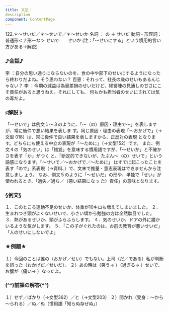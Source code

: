 ```yaml
---
title: 文法：
description
component: ContentPage
---
```



122.＊～せいだ／＊～せいで／＊～せいか
名詞 ： の ＋ せいだ
動詞・形容詞：普通形＜ナ形ーな＞ せいで
      せいか
(注：「～せいにする」という慣用的言い方がある→解説）
### ♪会話♪
李 ：自分の思い通りにならないのを、世の中や部下のせいにするようになったら終わりだよね。そう思わない？ 百恵：それって、社長の歳のせいもあるんじゃない？
李 ：今期の減益は為替差損のせいだけど、経営陣の見通しの甘さにこそ責任があると思うねえ。それにしても、 何もかも担当者のせいにされては気の毒だよ。
### ♯解説♭
「～せいで」は例文１～３のように、「～（の）原因・理由で～」を表しますが、常に後件で悪い結果を表しま す。同じ原因・理由の表現「～おかげで」（→文型 018）は、常に後件で良い結果を表しますから、正反対の表現 となります。どちらにも使える中立の表現が「～ために」（→文型152）です。
また、例文４の「気のせい」は「錯覚」を意味する慣用語ですが、「～せいか」と不確かさを表す「か」がつく と、「断定的できないが、たぶん～（の）せいで」という語感になります。「～せいで／～おかげで／～ために」 はすでに起こったことを表す「ので」系表現（→資料､）で、文末で推量・意志表現はできませんから注意しまし ょう。
なお、例文５のように「～せいだ」の形や、単独で「せい」が使われるとき、「過失／過ち／（悪い結果になっ た）責任」の意味となります。
### §例文§
１．このところ運動不足のせいか、体重が10キロも増えてしまいました。
２．生まれつき頭がよくないせいで、小さい頃から勉強の方は全然駄目でした。
３．熱があるせいか、頭がふらふらします。
４．気のせいか、ドアの外に誰かいるような気がします。
５．「この子がぐれたのは、お前の教育が悪いせいだ」「人のせいにしないでよ」
### ★例題★
１）今回のことは誰の（おかげ／せい）でもない。上司（だ／である）私が判断を誤った（おかげだ／せいだ）。
２）あの時は（笑う→ ）（過ぎる→ ）せいで、お腹が（痛い→ ）なったよ。
### (^^)前課の解答(^^)
１）せず／ばかり（→文型362）／と（→文型203）
２）聞かれ（受身：～から～られる）／ぬ／ぬ（慣用語「知らぬ存ぜぬ」）
